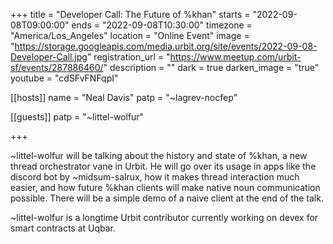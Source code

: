 +++
title = "Developer Call: The Future of %khan"
starts = "2022-09-08T09:00:00"
ends = "2022-09-08T10:30:00"
timezone = "America/Los_Angeles"
location = "Online Event"
image = "https://storage.googleapis.com/media.urbit.org/site/events/2022-09-08-Developer-Call.jpg"
registration_url = "https://www.meetup.com/urbit-sf/events/287886460/"
description = ""
dark = true
darken_image = "true"
youtube = "cdSFvFNFqpI"

[[hosts]]
name = "Neal Davis"
patp = "~lagrev-nocfep"

[[guests]]
patp = "~littel-wolfur"

+++

~littel-wolfur will be talking about the history and state of %khan, a new thread orchestrator vane in Urbit. He will go over its usage in apps like the discord bot by ~midsum-salrux, how it makes thread interaction much easier, and how future %khan clients will make native noun communication possible. There will be a simple demo of a naive client at the end of the talk.

~littel-wolfur is a longtime Urbit contributor currently working on devex for smart contracts at Uqbar.
